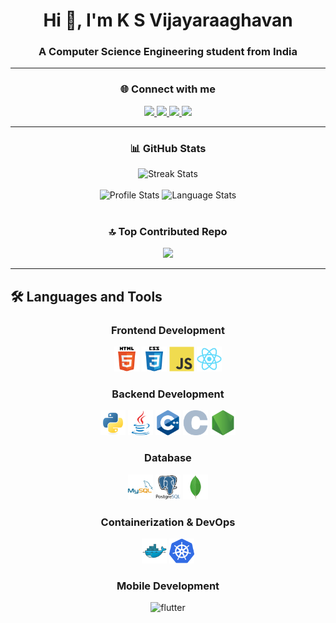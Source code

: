 <h1 align="center">Hi 👋, I'm K S Vijayaraaghavan</h1>
<h3 align="center">A Computer Science Engineering student from India</h3>

---

<div align="center">
  
### 🌐 Connect with me
<a href="https://instagram.com/k.s.vijay_raaghavan">
  <img src="https://img.shields.io/badge/Instagram-%23E4405F.svg?logo=Instagram&logoColor=white" />
</a>
<a href="mailto:vijayaraaghavan.s.123@gmail.com">
  <img src="https://img.shields.io/badge/Email-D14836?logo=gmail&logoColor=white" />
</a>
<a href="https://linkedin.com/in/k-s-vijayaraaghavan">
  <img src="https://img.shields.io/badge/LinkedIn-0077B5?logo=linkedin&logoColor=white" />
</a>
<a href="https://github.com/VijayaraaghavanKS">
  <img src="https://img.shields.io/badge/GitHub-100000?logo=github&logoColor=white" />
</a>

</div>

---

<div align="center">

### 📊 GitHub Stats
<img src="https://nirzak-streak-stats.vercel.app/?user=VijayaraaghavanKS&theme=onedark&hide_border=false" alt="Streak Stats" />
<br/><br/>
<img src="https://github-readme-stats.vercel.app/api?username=VijayaraaghavanKS&theme=onedark&hide_border=false&include_all_commits=true&count_private=true" alt="Profile Stats" height="165"/>
<img src="https://github-readme-stats.vercel.app/api/top-langs/?username=VijayaraaghavanKS&theme=onedark&hide_border=false&include_all_commits=true&count_private=true&layout=compact" alt="Language Stats" height="165"/>
<br/><br/>

### 🔝 Top Contributed Repo
<img src="https://github-contributor-stats.vercel.app/api?username=VijayaraaghavanKS&limit=5&theme=onedark&combine_all_yearly_contributions=true&count_private=true&hide_contributor_rank=false" />

</div>

---

## 🛠️ Languages and Tools

<h3 align="center">Frontend Development</h3>
<p align="center">
  <img src="https://raw.githubusercontent.com/devicons/devicon/master/icons/html5/html5-original-wordmark.svg" alt="html5" width="40" height="40"/>
  <img src="https://raw.githubusercontent.com/devicons/devicon/master/icons/css3/css3-original-wordmark.svg" alt="css3" width="40" height="40"/>
  <img src="https://raw.githubusercontent.com/devicons/devicon/master/icons/javascript/javascript-original.svg" alt="javascript" width="40" height="40"/>
  <img src="https://raw.githubusercontent.com/devicons/devicon/master/icons/react/react-original.svg" alt="react" width="40" height="40"/>
</p>

<h3 align="center">Backend Development</h3>
<p align="center">
  <img src="https://raw.githubusercontent.com/devicons/devicon/master/icons/python/python-original.svg" alt="python" width="40" height="40"/>
  <img src="https://raw.githubusercontent.com/devicons/devicon/master/icons/java/java-original.svg" alt="java" width="40" height="40"/>
  <img src="https://raw.githubusercontent.com/devicons/devicon/master/icons/cplusplus/cplusplus-original.svg" alt="cplusplus" width="40" height="40"/>
  <img src="https://raw.githubusercontent.com/devicons/devicon/master/icons/c/c-original.svg" alt="c" width="40" height="40"/>
  <img src="https://raw.githubusercontent.com/devicons/devicon/master/icons/nodejs/nodejs-original.svg" alt="nodejs" width="40" height="40"/>
</p>

<h3 align="center">Database</h3>
<p align="center">
  <img src="https://raw.githubusercontent.com/devicons/devicon/master/icons/mysql/mysql-original-wordmark.svg" alt="mysql" width="40" height="40"/>
  <img src="https://raw.githubusercontent.com/devicons/devicon/master/icons/postgresql/postgresql-original-wordmark.svg" alt="postgresql" width="40" height="40"/>
  <img src="https://raw.githubusercontent.com/devicons/devicon/master/icons/mongodb/mongodb-original.svg" alt="mongodb" width="40" height="40"/>
</p>

<h3 align="center">Containerization & DevOps</h3>
<p align="center">
  <img src="https://raw.githubusercontent.com/devicons/devicon/master/icons/docker/docker-original.svg" alt="docker" width="40" height="40"/>
  <img src="https://raw.githubusercontent.com/devicons/devicon/master/icons/kubernetes/kubernetes-plain.svg" alt="kubernetes" width="40" height="40"/>
</p>

<h3 align="center">Mobile Development</h3>
<p align="center">
  <img src="https://www.vectorlogo.zone/logos/flutterio/flutterio-icon.svg" alt="flutter" width="40" height="40"/>
</p>
